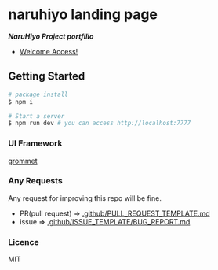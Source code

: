 # naruhiyo landing page

**_NaruHiyo Project portfilio_**

- [Welcome Access!](https://naruhiyo.github.io/)

## Getting Started

```sh
# package install
$ npm i

# Start a server
$ npm run dev # you can access http://localhost:7777
```

### UI Framework

[grommet](https://v2.grommet.io/)

### Any Requests

Any request for improving this repo will be fine.

- PR(pull request) => [.github/PULL_REQUEST_TEMPLATE.md](https://github.com/naruhiyo/naruhiyo.github.io/blob/develop/.github/PULL_REQUEST_TEMPLATE.md)
- issue => [.github/ISSUE_TEMPLATE/BUG_REPORT.md](https://github.com/naruhiyo/naruhiyo.github.io/blob/develop/.github/PULL_REQUEST_TEMPLATE.md)

### Licence

MIT
